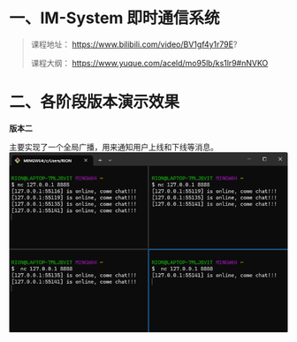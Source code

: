 # 一、IM-System 即时通信系统
> 课程地址： https://www.bilibili.com/video/BV1gf4y1r79E?
> 
> 课程大纲： https://www.yuque.com/aceld/mo95lb/ks1lr9#nNVKO

# 二、各阶段版本演示效果

**版本二**

主要实现了一个全局广播，用来通知用户上线和下线等消息。
![img.png](img.png)